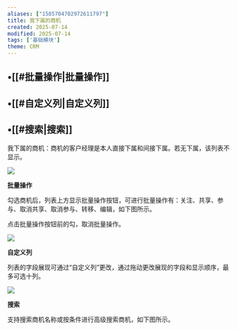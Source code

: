 ```yaml
---
aliases: ["1585704702972611797"]
title: 我下属的商机
created: 2025-07-14
modified: 2025-07-14
tags: ['基础模块']
theme: CRM
---
```


## •[[#批量操作|批量操作]]

## •[[#自定义列|自定义列]]

## •[[#搜索|搜索]]

我下属的商机：商机的客户经理是本人直接下属和间接下属。若无下属，该列表不显示。

![](https://myhelpdoc.oss-cn-heyuan.aliyuncs.com/mdimages/73135459a78d8501de4af9de505c4155.jpg)

**批量操作**

勾选商机后，列表上方显示批量操作按钮，可进行批量操作有：关注、共享、参与、取消共享、取消参与、转移、编辑，如下图所示。

点击批量操作按钮前的勾，取消批量操作。

![](https://myhelpdoc.oss-cn-heyuan.aliyuncs.com/mdimages/0833c9ba907f0f6e21d0975d7da442d4.jpg)

**自定义列**

列表的字段展现可通过“自定义列”更改，通过拖动更改展现的字段和显示顺序，最多可选十列。

![](https://myhelpdoc.oss-cn-heyuan.aliyuncs.com/mdimages/8e72fab4af6328d75c8c8b0604dbaff6.jpg)

**搜索**

支持搜索商机名称或按条件进行高级搜索商机，如下图所示。

